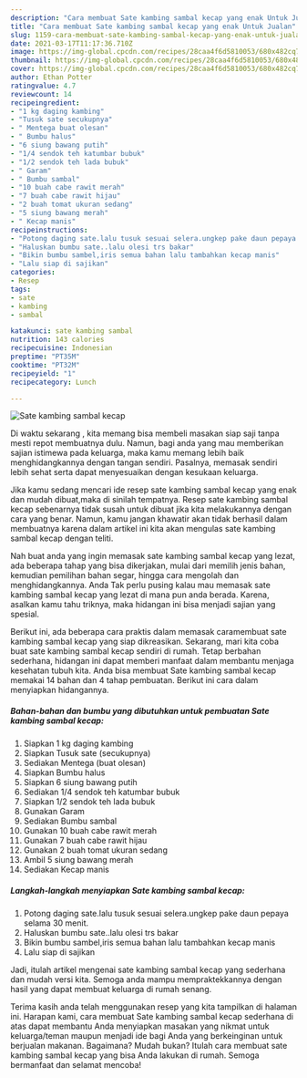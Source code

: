 ```yaml
---
description: "Cara membuat Sate kambing sambal kecap yang enak Untuk Jualan"
title: "Cara membuat Sate kambing sambal kecap yang enak Untuk Jualan"
slug: 1159-cara-membuat-sate-kambing-sambal-kecap-yang-enak-untuk-jualan
date: 2021-03-17T11:17:36.710Z
image: https://img-global.cpcdn.com/recipes/28caa4f6d5810053/680x482cq70/sate-kambing-sambal-kecap-foto-resep-utama.jpg
thumbnail: https://img-global.cpcdn.com/recipes/28caa4f6d5810053/680x482cq70/sate-kambing-sambal-kecap-foto-resep-utama.jpg
cover: https://img-global.cpcdn.com/recipes/28caa4f6d5810053/680x482cq70/sate-kambing-sambal-kecap-foto-resep-utama.jpg
author: Ethan Potter
ratingvalue: 4.7
reviewcount: 14
recipeingredient:
- "1 kg daging kambing"
- "Tusuk sate secukupnya"
- " Mentega buat olesan"
- " Bumbu halus"
- "6 siung bawang putih"
- "1/4 sendok teh katumbar bubuk"
- "1/2 sendok teh lada bubuk"
- " Garam"
- " Bumbu sambal"
- "10 buah cabe rawit merah"
- "7 buah cabe rawit hijau"
- "2 buah tomat ukuran sedang"
- "5 siung bawang merah"
- " Kecap manis"
recipeinstructions:
- "Potong daging sate.lalu tusuk sesuai selera.ungkep pake daun pepaya selama 30 menit."
- "Haluskan bumbu sate..lalu olesi trs bakar"
- "Bikin bumbu sambel,iris semua bahan lalu tambahkan kecap manis"
- "Lalu siap di sajikan"
categories:
- Resep
tags:
- sate
- kambing
- sambal

katakunci: sate kambing sambal 
nutrition: 143 calories
recipecuisine: Indonesian
preptime: "PT35M"
cooktime: "PT32M"
recipeyield: "1"
recipecategory: Lunch

---
```



![Sate kambing sambal kecap](https://img-global.cpcdn.com/recipes/28caa4f6d5810053/680x482cq70/sate-kambing-sambal-kecap-foto-resep-utama.jpg)

Di waktu  sekarang , kita memang bisa membeli masakan siap saji tanpa mesti repot membuatnya dulu. Namun, bagi anda yang mau memberikan sajian istimewa pada keluarga, maka kamu memang lebih baik menghidangkannya dengan tangan sendiri. Pasalnya, memasak sendiri lebih sehat serta dapat menyesuaikan dengan kesukaan keluarga.

Jika kamu sedang mencari ide resep sate kambing sambal kecap yang enak dan mudah dibuat,maka di sinilah tempatnya. Resep sate kambing sambal kecap  sebenarnya tidak susah untuk dibuat jika kita melakukannya dengan cara yang benar. Namun, kamu jangan khawatir akan tidak berhasil dalam membuatnya 
karena dalam artikel ini kita akan mengulas sate kambing sambal kecap dengan teliti.  



Nah buat anda yang ingin memasak sate kambing sambal kecap yang lezat, ada beberapa tahap yang bisa dikerjakan, mulai dari memilih jenis bahan, kemudian pemilihan bahan segar, hingga cara mengolah dan menghidangkannya. Anda Tak perlu pusing kalau mau memasak sate kambing sambal kecap yang lezat di mana pun anda berada. Karena, asalkan kamu  tahu triknya, maka hidangan ini bisa menjadi sajian yang spesial.

Berikut ini, ada beberapa cara praktis  dalam memasak caramembuat sate kambing sambal kecap yang siap dikreasikan. Sekarang, mari kita coba buat sate kambing sambal kecap sendiri di rumah. Tetap berbahan sederhana, hidangan ini dapat memberi manfaat dalam membantu menjaga kesehatan tubuh kita. Anda bisa membuat Sate kambing sambal kecap memakai 14 bahan dan 4 tahap pembuatan. Berikut ini cara dalam menyiapkan hidangannya.

<!--inarticleads1-->

##### Bahan-bahan dan bumbu yang dibutuhkan untuk pembuatan Sate kambing sambal kecap:

1. Siapkan 1 kg daging kambing
1. Siapkan Tusuk sate (secukupnya)
1. Sediakan  Mentega (buat olesan)
1. Siapkan  Bumbu halus
1. Siapkan 6 siung bawang putih
1. Sediakan 1/4 sendok teh katumbar bubuk
1. Siapkan 1/2 sendok teh lada bubuk
1. Gunakan  Garam
1. Sediakan  Bumbu sambal
1. Gunakan 10 buah cabe rawit merah
1. Gunakan 7 buah cabe rawit hijau
1. Gunakan 2 buah tomat ukuran sedang
1. Ambil 5 siung bawang merah
1. Sediakan  Kecap manis




<!--inarticleads2-->

##### Langkah-langkah menyiapkan Sate kambing sambal kecap:

1. Potong daging sate.lalu tusuk sesuai selera.ungkep pake daun pepaya selama 30 menit.
1. Haluskan bumbu sate..lalu olesi trs bakar
1. Bikin bumbu sambel,iris semua bahan lalu tambahkan kecap manis
1. Lalu siap di sajikan




Jadi, itulah artikel mengenai  sate kambing sambal kecap  yang sederhana dan mudah versi kita. Semoga anda mampu mempraktekkannya dengan hasil yang dapat membuat keluarga di rumah senang. 

Terima kasih anda telah menggunakan resep yang kita tampilkan di halaman ini. Harapan kami, cara membuat  Sate kambing sambal kecap sederhana di atas dapat membantu Anda menyiapkan masakan yang nikmat untuk keluarga/teman maupun menjadi ide bagi Anda yang berkeinginan untuk berjualan makanan. Bagaimana? Mudah bukan? Itulah cara membuat sate kambing sambal kecap yang bisa Anda lakukan di rumah. Semoga bermanfaat dan selamat mencoba!

